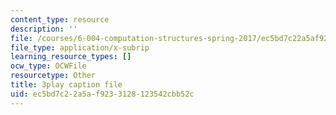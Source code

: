 ```yaml
---
content_type: resource
description: ''
file: /courses/6-004-computation-structures-spring-2017/ec5bd7c22a5af9233128123542cbb52c_Teo5DweypWU.srt
file_type: application/x-subrip
learning_resource_types: []
ocw_type: OCWFile
resourcetype: Other
title: 3play caption file
uid: ec5bd7c2-2a5a-f923-3128-123542cbb52c
---
```

